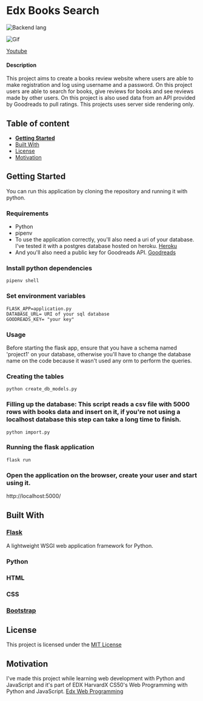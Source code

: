 

# Edx Books Search 

![Backend lang](https://img.shields.io/badge/python-3.6-green)


![Gif](https://media.giphy.com/media/Y1w3UooFM7tnDpIn6k/giphy.gif)

[Youtube](https://www.youtube.com/watch?v=iliQXR3SIqc&t=48s "video")

#### Description
This project aims to create a books review website where users are able to make registration and log using username and a password. On this project users are able to search for books, give reviews for books and see reviews made by other users. On this project is also used data from an API provided by Goodreads to pull ratings. This projects uses server side rendering only.

## Table of content

- [**Getting Started**](#getting-started)
- [Built With](#built-with)
- [License](#license)
- [Motivation](#motivation)

## Getting Started
You can run this application by cloning the repository and running it with python.

### Requirements
- Python
- pipenv
- To use the application correctly, you'll also need a uri of your database. I've tested it with a postgres database hosted on heroku. [Heroku](https://www.heroku.com/ "Heroku")
- And you'll also need a public key for Goodreads API. [Goodreads](https://www.goodreads.com/api "Goodreads")

### Install python dependencies
```console
pipenv shell
```

### Set environment variables
```console
FLASK_APP=application.py
DATABASE_URL= URI of your sql database
GOODREADS_KEY= "your key"
```

### Usage
Before starting the flask app, ensure that you have a schema named 'project1' on your database, otherwise you'll have to change the database name on the code because it wasn't used any orm to perform the queries.


### Creating the tables
```console
python create_db_models.py
```

### Filling up the database: This script reads a csv file with 5000 rows with books data and insert on it, if you're not using a localhost database this step can take a long time to finish.
```console
python import.py
```
### Running the flask application

```console
flask run
```
### Open the application on the browser, create your user and start using it.

http://localhost:5000/

## Built With

### [Flask](https://flask.palletsprojects.com/en/1.1.x/ "Flask")
A lightweight WSGI web application framework for Python.
### Python
### HTML
### CSS
### [Bootstrap](https://getbootstrap.com/ "Bootstrap")

## License

This project is licensed under the [MIT License](https://github.com/this/project/blob/master/LICENSE)


## Motivation
I've made this project while learning web development with Python and JavaScript and it's part of EDX HarvardX CS50's Web Programming with Python and JavaScript. [Edx Web Programming](https://courses.edx.org/courses/course-v1:HarvardX+CS50W+Web/course/ "Edx Web Programming")